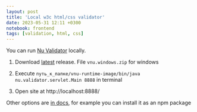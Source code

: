 ```yaml
---
layout: post
title: 'Local w3c html/css validator'
date: 2023-05-31 12:11 +0300
notebook: frontend
tags: [validation, html, css]
---
```

You can run [Nu Validator](https://validator.w3.org/nu/) locally.

1. Download [latest](https://github.com/validator/validator/releases/tag/latest) release. File `vnu.windows.zip` for windows

2. Execute `путь_к_папке/vnu-runtime-image/bin/java nu.validator.servlet.Main 8888` in terminal

3. Open site at http://localhost:8888/

Other options are [in docs](https://validator.github.io/validator/), for example you can install it as an npm package 